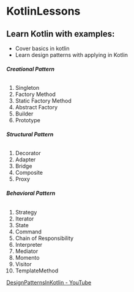 # KotlinLessons

## Learn Kotlin with examples:
- Cover basics in kotlin
- Learn design patterns with applying in Kotlin

###### **Creational Pattern**
1. Singleton
2. Factory Method
3. Static Factory Method
4. Abstract Factory
5. Builder
6. Prototype

###### **Structural Pattern**
1. Decorator
2. Adapter
3. Bridge
4. Composite
5. Proxy

###### **Behavioral Pattern**
1. Strategy
2. Iterator
3. State
4. Command
5. Chain of Responsibility
6. Interpreter
7. Mediator
8. Momento
9. Visitor
10. TemplateMethod

[DesignPatternsInKotlin - YouTube](https://youtube.com/playlist?list=PLUBTNUwSOzsbgRuMOixiaejOr0025eDrK)

